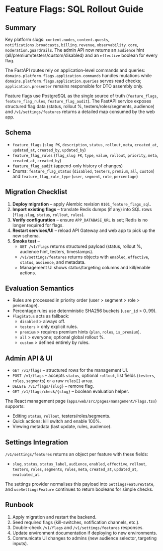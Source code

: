 # Feature Flags: SQL Rollout Guide

## Summary

Key platform slugs: `content.nodes`, `content.quests`, `notifications.broadcasts`, `billing.revenue`, `observability.core`, `moderation.guardrails`. The admin API now returns an `audience` hint (all/premium/testers/custom/disabled) and an `effective` boolean for every flag.

The FastAPI routes rely on application-level commands and queries: `domains.platform.flags.application.commands` handles mutations while `domains.platform.flags.application.queries` serves read checks; `application.presenter` remains responsible for DTO assembly only.

Feature flags use PostgreSQL as the single source of truth (`feature_flags`, `feature_flag_rules`, `feature_flag_audit`). The FastAPI service exposes structured flag data (status, rollout %, testers/roles/segments, audience) and `/v1/settings/features` returns a detailed map consumed by the web app.

## Schema

- `feature_flags` (`slug PK`, `description`, `status`, `rollout`, `meta`, `created_at`, `updated_at`, `created_by`, `updated_by`)
- `feature_flag_rules` (`flag_slug FK`, `type`, `value`, `rollout`, `priority`, `meta`, `created_at`, `created_by`)
- `feature_flag_audit` (append-only history of changes)
- Enums: `feature_flag_status` (`disabled`, `testers`, `premium`, `all`, `custom`) and `feature_flag_rule_type` (`user`, `segment`, `role`, `percentage`)

## Migration Checklist

1. **Deploy migration** – apply Alembic revision `0101_feature_flags_sql`.
2. **Import existing flags** – translate Redis dumps (if any) into SQL rows (`flag.slug`, `status`, `rollout`, `rules`).
3. **Verify configuration** – ensure `APP_DATABASE_URL` is set; Redis is no longer required for flags.
4. **Restart services/UI** – reload API Gateway and web app to pick up the new schema.
5. **Smoke test** –
   - `GET /v1/flags` returns structured payload (status, rollout %, audience hint, testers, timestamps).
   - `/v1/settings/features` returns objects with `enabled`, `effective`, `status`, `audience`, and metadata.
   - Management UI shows status/targeting columns and kill/enable actions.

## Evaluation Semantics

- Rules are processed in priority order (user > segment > role > percentage).
- Percentage rules use deterministic SHA256 buckets (`user_id` > 0..99).
- `FlagStatus` acts as fallback:
  - `disabled` > always off.
  - `testers` > only explicit rules.
  - `premium` > requires premium hints (`plan`, `roles`, `is_premium`).
  - `all` > everyone; optional global rollout %.
  - `custom` > defined entirely by rules.

## Admin API & UI

- `GET /v1/flags` – structured rows for the management UI.
- `POST /v1/flags` – accepts `status`, optional `rollout`, list fields (`testers`, `roles`, `segments`) or a raw `rules[]` array.
- `DELETE /v1/flags/{slug}` – remove flag.
- `GET /v1/flags/check/{slug}` – boolean evaluation helper.

The React management page (`apps/web/src/pages/management/Flags.tsx`) supports:
- Editing `status`, `rollout`, testers/roles/segments.
- Quick actions: kill switch and enable 100%.
- Viewing metadata (last update, rules, audience).

## Settings Integration

`/v1/settings/features` returns an object per feature with these fields:
- `slug`, `status`, `status_label`, `audience`, `enabled`, `effective`, `rollout`, `testers`, `roles`, `segments`, `rules`, `meta`, `created_at`, `updated_at`, `evaluated_at`.

The settings provider normalises this payload into `SettingsFeatureState`, and `useSettingsFeature` continues to return booleans for simple checks.

## Runbook

1. Apply migration and restart the backend.
2. Seed required flags (kill-switches, notification channels, etc.).
3. Double-check `/v1/flags` and `/v1/settings/features` responses.
4. Update environment documentation if deploying to new environments.
5. Communicate UI changes to admins (new audience selector, targeting inputs).
